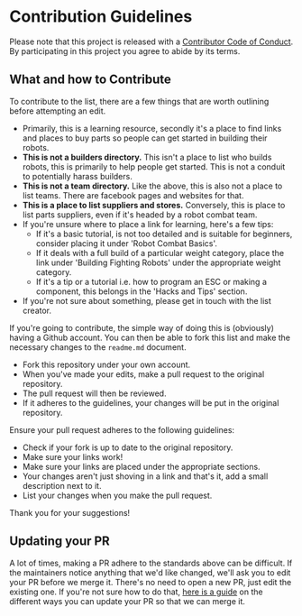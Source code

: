 # Contribution Guidelines

Please note that this project is released with a
[Contributor Code of Conduct](code-of-conduct.md). By participating in this
project you agree to abide by its terms.

## What and how to Contribute

To contribute to the list, there are a few things that are worth outlining before attempting an edit.

- Primarily, this is a learning resource, secondly it's a place to find links and places to buy parts so people can get started in building their robots.
- **This is not a builders directory.** This isn't a place to list who builds robots, this is primarily to help people get started. This is not a conduit to potentially harass builders.
- **This is not a team directory.** Like the above, this is also not a place to list teams. There are facebook pages and websites for that.
- **This is a place to list suppliers and stores.** Conversely, this is place to list parts suppliers, even if it's headed by a robot combat team.
- If you're unsure where to place a link for learning, here's a few tips:
  - If it's a basic tutorial, is not too detailed and is suitable for beginners, consider placing it under 'Robot Combat Basics'.
  - If it deals with a full build of a particular weight category, place the link under 'Building Fighting Robots' under the appropriate weight category.
  - If it's a tip or a tutorial i.e. how to program an ESC or making a component, this belongs in the 'Hacks and Tips' section.
- If you're not sure about something, please get in touch with the list creator.

If you're going to contribute, the simple way of doing this is (obviously) having a Github account. You can then be able to fork this list and make the necessary changes to the `readme.md` document.

- Fork this repository under your own account.
- When you've made your edits, make a pull request to the original repository.
- The pull request will then be reviewed.
- If it adheres to the guidelines, your changes will be put in the original repository.

Ensure your pull request adheres to the following guidelines:

- Check if your fork is up to date to the original repository.
- Make sure your links work!
- Make sure your links are placed under the appropriate sections.
- Your changes aren't just shoving in a link and that's it, add a small description next to it.
- List your changes when you make the pull request.

Thank you for your suggestions!


## Updating your PR

A lot of times, making a PR adhere to the standards above can be difficult.
If the maintainers notice anything that we'd like changed, we'll ask you to
edit your PR before we merge it. There's no need to open a new PR, just edit
the existing one. If you're not sure how to do that,
[here is a guide](https://github.com/RichardLitt/knowledge/blob/master/github/amending-a-commit-guide.md)
on the different ways you can update your PR so that we can merge it.
